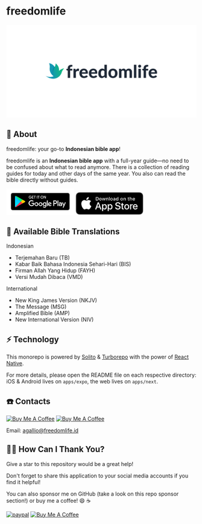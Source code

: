 # freedomlife

[![freedomlife logo](/apps/next/public/images/og-index.png)](https://freedomlife.id)

## 🔦 About

freedomlife: your go-to **Indonesian bible app**!

freedomlife is an **Indonesian bible app** with a full-year guide—no need to be confused about what to read anymore. There is a collection of reading guides for today and other days of the same year. You also can read the bible directly without guides.

<a href="https://play.google.com/store/apps/details?id=id.freedomlife.android" target="_blank"><img src="/apps/next/public/images/google-play.svg" alt="Google Play Store Button" width="180"></a>
<a href="https://apps.apple.com/id/app/freedomlife/id1643246287" target="_blank"><img src="/apps/next/public/images/app-store.svg" alt="Apple App Store Button" width="180"></a>

## 📖 Available Bible Translations

Indonesian

- Terjemahan Baru (TB)
- Kabar Baik Bahasa Indonesia Sehari-Hari (BIS)
- Firman Allah Yang Hidup (FAYH)
- Versi Mudah Dibaca (VMD)

International

- New King James Version (NKJV)
- The Message (MSG)
- Amplified Bible (AMP)
- New International Version (NIV)

## ⚡️ Technology

This monorepo is powered by [Solito](https://solito.dev) & [Turborepo](https://turbo.build/) with the power of [React Native](https://reactnative.dev/).

For more details, please open the README file on each respective directory: iOS & Android lives on `apps/expo`, the web lives on `apps/next`.

## ☎️ Contacts

<a href="https://instagram.com/agallio" target="_blank"><img src="https://upload.wikimedia.org/wikipedia/commons/thumb/e/e7/Instagram_logo_2016.svg/768px-Instagram_logo_2016.svg.png" alt="Buy Me A Coffee" height="40" width="40"></a> <a href="https://twitter.com/agalliosamai" target="_blank"><img src="https://cdn3.iconfinder.com/data/icons/social-icons-5/607/Twitterbird.png" alt="Buy Me A Coffee" height="40" width="40"></a>

Email: <agallio@freedomlife.id>

## 🙏🏻 How Can I Thank You?

Give a star to this repository would be a great help!

Don't forget to share this application to your social media accounts if you find it helpful!

You can also sponsor me on GitHub (take a look on this repo sponsor section!) or buy me a coffee! 😄 ☕️

[![paypal](https://www.paypalobjects.com/en_US/i/btn/btn_donateCC_LG.gif)](https://paypal.me/agallio)
<a href="https://www.buymeacoffee.com/agallio" target="_blank"><img src="https://cdn.buymeacoffee.com/buttons/default-orange.png" alt="Buy Me A Coffee" height="41" width="174"></a>
